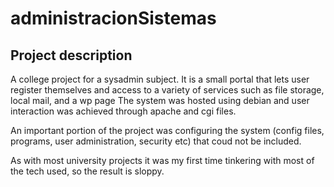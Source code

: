 # administracionSistemas

## Project description
A college project for a sysadmin subject.
It is a small portal that lets user register themselves and access to a variety of services such as file storage, local mail, and a wp page
The system was hosted using debian and user interaction was achieved through apache and cgi files.

An important portion of the project was configuring the system (config files, programs, user administration, security etc) that coud not be included.

As with most university projects it was my first time tinkering with most of the tech used, so the result is sloppy.

